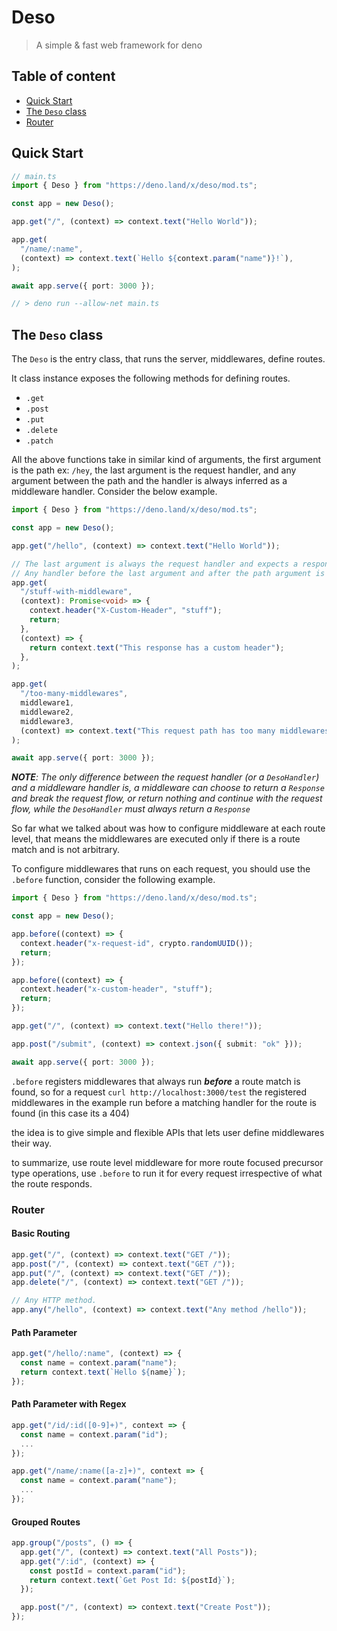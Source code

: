 # Deso

> A simple & fast web framework for deno

## Table of content

- [Quick Start](#quick-start)
- [The `Deso` class](#the-deso-class)
- [Router](#router)

## Quick Start

```ts
// main.ts
import { Deso } from "https://deno.land/x/deso/mod.ts";

const app = new Deso();

app.get("/", (context) => context.text("Hello World"));

app.get(
  "/name/:name",
  (context) => context.text(`Hello ${context.param("name")}!`),
);

await app.serve({ port: 3000 });

// > deno run --allow-net main.ts
```

## The `Deso` class

The `Deso` is the entry class, that runs the server, middlewares, define routes.

It class instance exposes the following methods for defining routes.

- `.get`
- `.post`
- `.put`
- `.delete`
- `.patch`

All the above functions take in similar kind of arguments, the first argument is
the path ex: `/hey`, the last argument is the request handler, and any argument
between the path and the handler is always inferred as a middleware handler.
Consider the below example.

```ts
import { Deso } from "https://deno.land/x/deso/mod.ts";

const app = new Deso();

app.get("/hello", (context) => context.text("Hello World"));

// The last argument is always the request handler and expects a response.
// Any handler before the last argument and after the path argument is considered as a middleware handler.
app.get(
  "/stuff-with-middleware",
  (context): Promise<void> => {
    context.header("X-Custom-Header", "stuff");
    return;
  },
  (context) => {
    return context.text("This response has a custom header");
  },
);

app.get(
  "/too-many-middlewares",
  middleware1,
  middleware2,
  middleware3,
  (context) => context.text("This request path has too many middlewares"),
);

await app.serve({ port: 3000 });
```

<em> **NOTE**: The only difference between the request handler (or a
`DesoHandler`) and a middleware handler is, a middleware can choose to return a
`Response` and break the request flow, or return nothing and continue with the
request flow, while the `DesoHandler` must always return a `Response`</em>

So far what we talked about was how to configure middleware at each route level,
that means the middlewares are executed only if there is a route match and is
not arbitrary.

To configure middlewares that runs on each request, you should use the `.before`
function, consider the following example.

```ts
import { Deso } from "https://deno.land/x/deso/mod.ts";

const app = new Deso();

app.before((context) => {
  context.header("x-request-id", crypto.randomUUID());
  return;
});

app.before((context) => {
  context.header("x-custom-header", "stuff");
  return;
});

app.get("/", (context) => context.text("Hello there!"));

app.post("/submit", (context) => context.json({ submit: "ok" }));

await app.serve({ port: 3000 });
```

`.before` registers middlewares that always run <em> **before**</em> a route
match is found, so for a request `curl http://localhost:3000/test` the
registered middlewares in the example run before a matching handler for the
route is found (in this case its a 404)

the idea is to give simple and flexible APIs that lets user define middlewares
their way.

to summarize, use route level middleware for more route focused precursor type
operations, use `.before` to run it for every request irrespective of what the
route responds.

### Router

#### Basic Routing

```ts
app.get("/", (context) => context.text("GET /"));
app.post("/", (context) => context.text("GET /"));
app.put("/", (context) => context.text("GET /"));
app.delete("/", (context) => context.text("GET /"));

// Any HTTP method.
app.any("/hello", (context) => context.text("Any method /hello"));
```

#### Path Parameter

```ts
app.get("/hello/:name", (context) => {
  const name = context.param("name");
  return context.text(`Hello ${name}`);
});
```

#### Path Parameter with Regex

```ts
app.get("/id/:id([0-9]+)", context => { 
  const name = context.param("id");
  ...
});

app.get("/name/:name([a-z]+)", context => { 
  const name = context.param("name");
  ...
});
```

#### Grouped Routes

```ts
app.group("/posts", () => {
  app.get("/", (context) => context.text("All Posts"));
  app.get("/:id", (context) => {
    const postId = context.param("id");
    return context.text(`Get Post Id: ${postId}`);
  });

  app.post("/", (context) => context.text("Create Post"));
});
```
